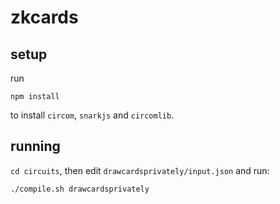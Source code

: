 # zkcards

## setup

run

```
npm install
```

to install `circom`, `snarkjs` and `circomlib`.

## running

`cd circuits`, then edit `drawcardsprivately/input.json` and run:

```
./compile.sh drawcardsprivately
```
